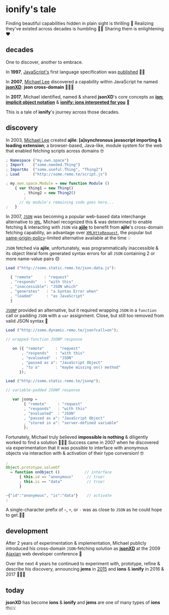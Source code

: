 # ionify's tale


Finding beautiful capabilities hidden in plain sight is thrilling 🎉 Realizing they've existed across decades is humbling 🙇🏾 Sharing them is enlightening ❤️


## decades

One to discover, another to embrace.

In **1997**, [JavaScript's](https://web.archive.org/web/20070916144913/http://wp.netscape.com/newsref/pr/newsrelease67.html) first language specification was [published](http://www.ecma-international.org/publications/files/ECMA-ST-ARCH/ECMA-262,%201st%20edition,%20June%201997.pdf) 🙌🏾

In **2007**, [Michael Lee](http://twitter.com/iskitz) discovered a capability within JavaScript he named [**jsonXD**](http://www.slideshare.net/iskitz/using-jsonxd-for-crossdomain-json-exchange): **json cross-domain** 👨🏽‍💻

In **2017**, Michael identified, named & shared **jsonXD**'s core concepts as [**ion: implicit object notation**](https://github.com/ionify/ionify/blob/public/info/ion.md) & [**ionify: ions interpreted for you**](https://github.com/ionify/ionify/) 🎉

This is a tale of **ionify**'s journey across those decades.


## discovery

In 2003, [Michael Lee](http://twitter.com/iskitz) created **ajile**: **[a]synchronous javascript importing & loading extension**; a browser-based, Java-like, module system for the web that enabled fetching scripts across domains 🤓

```javascript
; Namespace ("my.own.space")
; Import    ("some.needed.Thing")
; ImportAs  ("some.useful.Thing", "Thing2")
; Load      ("http://some.remo.te/script.js")

; my.own.space.Module = new function Module ()
    { var thing1 = new Thing()
        , thing2 = new Thing2()
        ;
      // my module's remaining code goes here...
;   }
```

In 2007, [`JSON`](https://en.wikipedia.org/wiki/JSON) was becoming a popular web-based data interchange alternative to [`XML`](https://en.wikipedia.org/wiki/XML). Michael recognized this & was determined to enable fetching & interacting with `JSON` via [**ajile**](http://ajile.net) to benefit from **ajile**'s cross-domain fetching capability, an advantage over [`XMLHttpRequest`](https://en.wikipedia.org/wiki/XMLHttpRequest), the popular but [same-origin-policy](https://en.wikipedia.org/wiki/Same-origin_policy)-limited alternative available at the time 💡

`JSON` fetched via **ajile**, unfortunately, was programmatically inaccessible & its object literal form generated syntax errors for all `JSON` containing 2 or more name-value pairs 😞

```javascript
Load ("http://some.static.remo.te/json.data.js"):

  { "remote"     : "request"
  , "responds"   : "with this"
  , "inaccessible": "JSON which"
  , "generates"   : "a Syntax Error when"
  , "loaded"      : "as JavaScript"
  }
```

[`JSONP`](https://en.wikipedia.org/wiki/JSONP) provided an alternative, but it required wrapping `JSON` in a `function` call or padding `JSON` with a `var` assignment. Close, but still too removed from valid JSON syntax 🤔

```javascript
Load ("http://some.dynamic.remo.te/json?call=on");

// wrapped-function JSONP response

   on ({ "remote"     : "request"
       , "responds"   : "with this"
       , "evaluated"  : "JSON"
       , "passed as a": "JavaScript Object"
       , "to a"       : "maybe missing on() method"
      });

Load ("http://some.static.remo.te/jsonp");

// variable-padded JSONP response

   var jsonp =
        { "remote"     : "request"
        , "responds"   : "with this"
        , "evaluated"  : "JSON"
        , "passed as a": "JavaScript Object"
        , "stored in a": "server-defined variable"
        };
```

Fortunately, Michael truly believed **impossible is nothing** & diligently worked to find a solution 👨🏽‍💻 Success came in 2007 when he discovered via experimentation that it was possible to interface with anonymous objects via interaction with & activation of their type conversion! 🤓

```javascript
;
Object.prototype.valueOf
  = function onObject ()           // interface
      { this.id == "anonymous"      // true!
      ; this.is == "data"           // true!
      }

~{"id":"anonymous", "is":"data"}    // activate
;
```

A single-character prefix of `~`, `+`, or `-` was as close to `JSON` as he could hope to get.👌🏾


## development

After 2 years of experimentation & implementation, Michael publicly introduced his cross-domain `JSON`-fetching solution as [**jsonXD**](http://www.slideshare.net/iskitz/using-jsonxd-for-crossdomain-json-exchange) at the 2009 [Ajaxian](http://web.archive.org/web/20090916010056/http://ajaxexperience.techtarget.com:80/conference/html/speakers.html#MLee) web developer conference 🎉

Over the next 4 years he continued to experiment with, prototype, refine & describe his discovery, announcing **jems** in [2015](https://github.com/ionify/jems/blob/24ab93d910334e3bbe05b72869cbb4fd81639e10/about/jems.md) and **ions** & **ionify** in 2016 & 2017 👨🏽‍💻

## today

**jsonXD** has become **ions** & **ionify** and
**jems** are one of many types of **ions** 🤓🇬🇾
